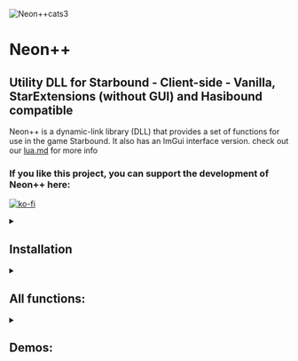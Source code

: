![Neon++cats3](https://user-images.githubusercontent.com/111540866/235280308-420053d0-1ebd-4be6-8bce-ffc498dbae2c.png)

# Neon++
## Utility DLL for Starbound - Client-side - Vanilla, StarExtensions (without GUI) and Hasibound compatible

Neon++ is a dynamic-link library (DLL) that provides a set of functions for use in the game Starbound. It also has an ImGui interface version.
check out our [lua.md](https://github.com/Starbound-Neon/Neon/blob/main/Lua.md) for more info

### If you like this project, you can support the development of Neon++ here:
[![ko-fi](https://ko-fi.com/img/githubbutton_sm.svg)](https://ko-fi.com/lonaasan)
<details><summary>
  
## Installation
  
</summary>
  
  ### Standalone
  
  Replacer method is currently unavailable because of Instability, please use an injector and inject Neon++ in the titlescreen.
  
  ### HasiboundLite
  
  DLL loading is planned in the future, for now, use the standalone way
  
  ### StarExtensions
  
  From the StarExtensions Github Site:
  >You can create a file called libraries.txt in the win64/win32 folder and list other DLLs to load on each line.

  If you, for example, put Neon++ into your win64 folder, you can write:\
  `Neon++.dll`\
  into the libraries.txt.

</details>
  
<details><summary>
  
## All functions:
  
</summary>
  
  All functions Neon++ provides. Look into [lua.md](https://github.com/Starbound-Neon/Neon/blob/main/Lua.md) for the documentation!

  neon\
  neon.build\
  neon.version\
  neon.name\
  neon.uniqueId\
  neon.reloadMods()\
  neon.warpAnimation(bool)\
  neon.gui\
  neon.gui.openGui()
  
  neon.world\
  neon.world.removeEntity(entityId)\
  neon.world.respawnInWorld(bool)\
  neon.world.reachEntities(bool)\
  neon.world.ignorePhysicsObjectCollisions(bool)\
  neon.world.ignoreProjectileCollisions(bool)\
  neon.world.ignoreVehicleCollisions(bool)
  
  neon.player\
  neon.player.ignoreItemPickup(bool)\
  neon.player.ignoreShipUpdate(bool)\
  neon.player.setName(name)\
  neon.player.setMode(mode)\
  neon.player.setHairDirectives(directives)\
  neon.player.setHairGroup(group)\
  neon.player.setHairType(type)\
  neon.player.setFacialHairDirectives(directives)\
  neon.player.setFacialHairGroup(group)\
  neon.player.setFacialHairType(type)\
  neon.player.setFacialMaskDirectives(directives)\
  neon.player.setFacialMaskGroup(group)\
  neon.player.setFacialMaskType(type)\
  neon.player.setBodyDirectives(directives)\
  neon.player.setEmoteDirectives(directives)
  
  neon.spoof\
  neon.spoof.setPlayerUUID(uuid)\
  neon.spoof.getPlayerUUID()\
  neon.spoof.setAssetDigest(digest)\
  neon.spoof.getAssetDigest()
  
  neon.chat\
  neon.chat.sendMessage(message, chatMode)\
  neon.chat.lastMessage()
</details>

<details><summary>
  
## Demos:
  
</summary>

<details>
<summary><b>Change Difficulty</b></summary>
<br>
  
You messed up in your character creation and accidentally made it hardcore? Neon++ got your back with neon.player.setMode()!\
It lets you easily change your difficulty on the fly, so you can game on without making a new character!
</details>

<details>
<summary><b>Anti-grief & prevent malicious items</b></summary>
<br>
  
Your ship got raided? Other people on the server throw crashing items at you?\
Do not worry, Neon++ has options to protect your shipworld file and your inventory from malicious players!
</details>

<details>
<summary><b>Local Entity Destroy</b></summary>
<br>
Get rid of what you dont like! With Neon++ you can locally destroy entities.
<br>
<br>
  
![Neon_Local_Entity_Destroy](https://user-images.githubusercontent.com/111540866/235007493-9f8d77c3-c257-4f7b-9ce9-c8faf10c5fe1.gif)
</details>

<details>
<summary><b>Asset Spoofing</b></summary>
<br>
  
Tired of being locked from servers that dont allow you to use your fancy custom stuff? Neon++ got your back with asset spoofing!\
Just get the needed asset-digest from the logs and spoof it later with Neon++!
<br>
<br>
  
![Neon_Set_Asset_Digest](https://user-images.githubusercontent.com/111540866/235007533-bb019c40-ac98-42ae-b8d4-51bc289b8dc0.gif)
![Neon_Get_Asset_Digest](https://user-images.githubusercontent.com/111540866/235007537-068e9832-944e-4c6a-9935-fe398e6e53f3.gif)
</details>

<details>
<summary><b>Player UUID Spoofing</b></summary>
<br>
  
Spoof your UUID with Neon++! This provides some protection from unwanted visitors.\
(We will work on ways to make it even more protective!)
<br>
<br>

![Neon_Set_Player_UUID](https://user-images.githubusercontent.com/111540866/235007581-6786e028-b447-4209-b816-85a72c7cc594.gif)
</details>

<details>
<summary><b>Send Chat</b></summary>
<br>
Send your Messages with Neon++! You can also get the last message received.
<br>
<br>
  
![NVIDIA_Share_NJUsodI4hR](https://user-images.githubusercontent.com/111540866/235009671-065dcc8b-9884-464a-a630-66b648be0a70.png)
</details>
  
  and many more! Look in [lua.md](https://github.com/Starbound-Neon/Neon/blob/main/Lua.md) for all functions!
  
</details>
